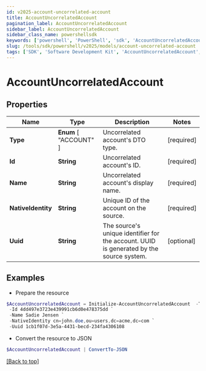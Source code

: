 ```yaml
---
id: v2025-account-uncorrelated-account
title: AccountUncorrelatedAccount
pagination_label: AccountUncorrelatedAccount
sidebar_label: AccountUncorrelatedAccount
sidebar_class_name: powershellsdk
keywords: ['powershell', 'PowerShell', 'sdk', 'AccountUncorrelatedAccount', 'V2025AccountUncorrelatedAccount'] 
slug: /tools/sdk/powershell/v2025/models/account-uncorrelated-account
tags: ['SDK', 'Software Development Kit', 'AccountUncorrelatedAccount', 'V2025AccountUncorrelatedAccount']
---
```



# AccountUncorrelatedAccount

## Properties

Name | Type | Description | Notes
------------ | ------------- | ------------- | -------------
**Type** |  **Enum** [  "ACCOUNT" ] | Uncorrelated account's DTO type. | [required]
**Id** | **String** | Uncorrelated account's ID. | [required]
**Name** | **String** | Uncorrelated account's display name. | [required]
**NativeIdentity** | **String** | Unique ID of the account on the source. | [required]
**Uuid** | **String** | The source's unique identifier for the account. UUID is generated by the source system. | [optional] 

## Examples

- Prepare the resource
```powershell
$AccountUncorrelatedAccount = Initialize-AccountUncorrelatedAccount  -Type ACCOUNT `
 -Id 4dd497e3723e439991cb6d0e478375dd `
 -Name Sadie Jensen `
 -NativeIdentity cn=john.doe,ou=users,dc=acme,dc=com `
 -Uuid 1cb1f07d-3e5a-4431-becd-234fa4306108
```

- Convert the resource to JSON
```powershell
$AccountUncorrelatedAccount | ConvertTo-JSON
```


[[Back to top]](#) 

